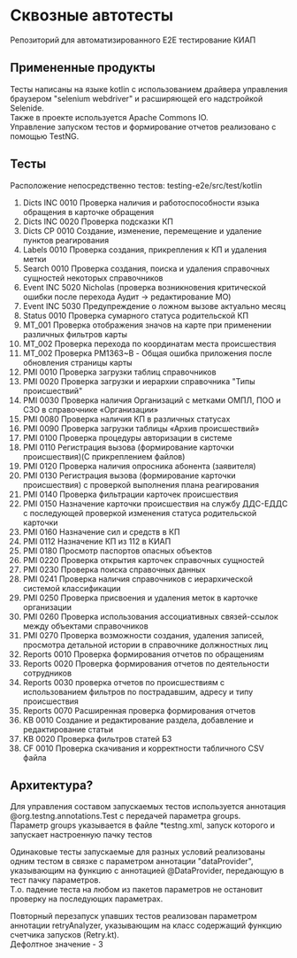# Сквозные автотесты

Репозиторий для автоматизированного E2E тестирование КИАП

## Примененные продукты

Тесты написаны на языке kotlin с использованием драйвера управления браузером "selenium webdriver" и расширяющей его надстройкой Selenide.  
Также в проекте используется Apache Commons IO.  
Управление запуском тестов и формирование отчетов реализовано с помощью TestNG.

## Тесты

Расположение непосредственно тестов: testing-e2e/src/test/kotlin

1. Dicts INC 0010 Проверка наличия и работоспособности языка обращения в карточке обращения
2. Dicts INC 0020 Проверка подсказки КП
3. Dicts CP 0010 Создание, изменение, перемещение и удаление пунктов реагирования
4. Labels 0010 Проверка создания, прикрепления к КП и удаления метки
5. Search 0010 Проверка создания, поиска и удаления справочных сущностей некоторых справочников
6. Event INC 5020 Nicholas (проверка возникновения критической ошибки после перехода Аудит -> редактирование МО)
7. Event INC 5030 Предупреждение о ложном вызове актуально месяц
8. Status 0010 Проверка сумарного статуса родительской КП
9. MT_001 Проверка отображения значов на карте при применении различных фильтров карты
10. MT_002 Проверка перехода по координатам места происшествия
11. MT_002 Проверка PM1363~B - Общая ошибка приложения после обновления страницы карты
12. PMI 0010 Проверка загрузки таблиц справочников
13. PMI 0020 Проверка загрузки и иерархии справочника "Типы происшествий"
14. PMI 0030 Проверка наличия Организаций с метками ОМПЛ, ПОО и СЗО в справочнике «Организации»
15. PMI 0080 Проверка наличия КП в различных статусах
16. PMI 0090 Проверка загрузки таблицы «Архив происшествий»
17. PMI 0100 Проверка процедуры авторизации в системе
18. PMI 0110 Регистрация вызова (формирование карточки происшествия)(С прикреплением файлов)
19. PMI 0120 Проверка наличия опросника абонента (заявителя)
20. PMI 0130 Регистрация вызова (формирование карточки происшествия) с проверкой выполнения плана реагирования
21. PMI 0140 Проверка фильтрации карточек происшествия
22. PMI 0150 Назначение карточки происшествия на службу ДДС-ЕДДС с последующей проверкой изменения статуса родительской карточки
23. PMI 0160 Назначение сил и средств в КП
24. PMI 0112 Назначение КП из 112 в КИАП
25. PMI 0180 Просмотр паспортов опасных объектов
26. PMI 0220 Проверка открытия карточек справочных сущностей
27. PMI 0230 Проверка поиска справочных данных
28. PMI 0241 Проверка наличия справочников с иерархической системой классификации
29. PMI 0250 Проверка присвоения и удаления меток в карточке организации
30. PMI 0260 Проверка использования ассоциативных связей-ссылок между объектами справочников
31. PMI 0270 Проверка возможности создания, удаления записей, просмотра детальной истории в справочнике должностных лиц
32. Reports 0010 Проверка формирования отчетов по обращениям
33. Reports 0020 Проверка формирования отчетов по деятельности сотрудников
34. Reports 0030 проверка отчетов по происшествиям с использованием фильтров по пострадавшим, адресу и типу происшествия
35. Reports 0070 Расширенная проверка формирования отчетов
36. KB 0010 Создание и редактирование раздела, добавление и редактирование статьи
37. KB 0020 Проверка фильтров статей БЗ
38. CF 0010 Проверка скачивания и корректности табличного CSV файла

## Архитектура?

Для управления составом запускаемых тестов используется аннотация @org.testng.annotations.Test с передачей параметра groups.  
Параметр groups указывается в файле *testng.xml, запуск которого и запускает настроенную пачку тестов

Одинаковые тесты запускаемые для разных условий реализованы одним тестом в связке с параметром аннотации "dataProvider", указывающим на функцию с аннотацией @DataProvider, передающую в тест пачку параметров.  
Т.о. падение теста на любом из пакетов параметров не остановит проверку на последующих параметрах.

Повторный перезапуск упавших тестов реализован параметром аннотации retryAnalyzer, указывающим на класс содержащий функцию счетчика запусков (Retry.kt).  
Дефолтное значение - 3

